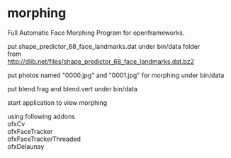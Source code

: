# morphing
Full Automatic Face Morphing Program for openframeworks.

put shape_predictor_68_face_landmarks.dat  under bin/data folder  
from  
http://dlib.net/files/shape_predictor_68_face_landmarks.dat.bz2

put photos named "0000.jpg" and "0001.jpg" for morphing under bin/data

put blend.frag and blend.vert under bin/data

start application to view morphing 


using following addons  
ofxCv  
ofxFaceTracker  
ofxFaceTrackerThreaded  
ofxDelaunay  
